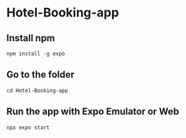 # Hotel-Booking-app

## Install npm
```
npm install -g expo
```
## Go to the folder
```
cd Hotel-Booking-app
```
## Run the app with Expo Emulator or Web
```
npx expo start
```

